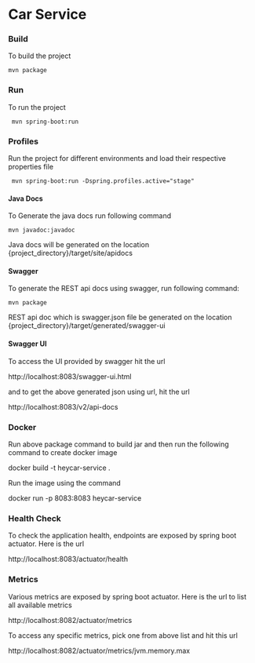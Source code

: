 # Car Service

### Build
To build the project

```
mvn package
```

### Run
To run the project

```
 mvn spring-boot:run
```

### Profiles
Run the project for different environments and load their respective properties file
```
 mvn spring-boot:run -Dspring.profiles.active="stage"
 ```


#### Java Docs
To Generate the java docs run following command

```
mvn javadoc:javadoc
``` 
Java docs will be generated on the location {project_directory}/target/site/apidocs


#### Swagger
To generate the REST api docs using swagger, run following command:

```
mvn package
```

REST api doc which is swagger.json file be generated on the location {project_directory}/target/generated/swagger-ui


#### Swagger UI

To access the UI provided by swagger hit the url

http://localhost:8083/swagger-ui.html

and to get the above generated json using url, hit the url

http://localhost:8083/v2/api-docs


### Docker

Run above package command to build jar and then run the following command to create docker image

docker build -t heycar-service .

Run the image using the command

docker run -p 8083:8083 heycar-service


### Health Check

To check the application health, endpoints are exposed by spring boot actuator. Here is the url

http://localhost:8083/actuator/health


### Metrics
Various metrics are exposed by spring boot actuator. Here is the url to list all available metrics

http://localhost:8082/actuator/metrics

To access any specific metrics, pick one from above list and hit this url

http://localhost:8082/actuator/metrics/jvm.memory.max